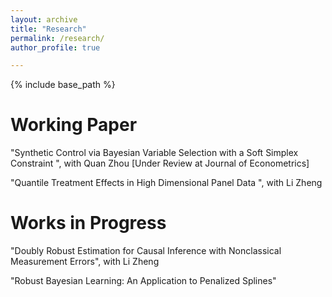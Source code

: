 ```yaml
---
layout: archive
title: "Research"
permalink: /research/
author_profile: true

---
```


{% include base_path %}

Working Paper
======
"Synthetic Control via Bayesian Variable Selection with a Soft Simplex Constraint ", with Quan Zhou \[Under Review at Journal of Econometrics\]

"Quantile Treatment Effects in High Dimensional Panel Data ", with Li Zheng

Works in Progress
======
"Doubly Robust Estimation for Causal Inference with Nonclassical Measurement Errors", with Li Zheng

"Robust Bayesian Learning: An Application to Penalized Splines"

